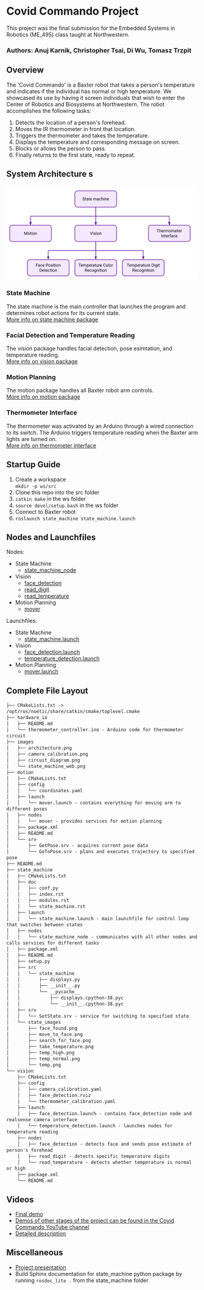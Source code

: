 # Covid Commando Project 
This project was the final submission for the Embedded Systems in Robotics (ME_495) class taught at Northwestern.<br>

### Authors: Anuj Karnik, Christopher Tsai, Di Wu, Tomasz Trzpit 


## Overview 
The 'Covid Commando' is a Baxter robot that takes a person's temperature and indicates if the individual has normal or high temperature. We showcased its use by having it screen individuals that wish to enter the Center of Robotics and Biosystems at Northwestern. The robot accomplishes the following tasks: 
1. Detects the location of a person's forehead. 
2. Moves the IR thermometer in front that location.
3. Triggers the thermometer and takes the temperature.
4. Displays the temperature and corresponding message on screen.
5. Blocks or allows the person to pass.
6. Finally returns to the first state, ready to repeat.

## System Architecture s
![system architecture img](images/architecture.png)

### State Machine 
The state machine is the main controller that launches the program and determines robot actions for its current state. <br>
[More info on state machine package](state_machine/README.md) <br>

### Facial Detection and Temperature Reading
The vision package handles facial detection, pose esimtation, and temperature reading. <br>
[More info on vision package](vision/README.md)<br>

### Motion Planning 
The motion package handles all Baxter robot arm controls.<br>
[More info on motion package](motion/README.md) <br>


### Thermometer Interface
The thermometer was activated by an Arduino through a wired connection to its switch. The Arduino triggers temperature reading when the Baxter arm lights are turned on.<br>
[More info on thermometer interface](hardware_io/README.md)


## Startup Guide 
1. Create a workspace <br>
   `mkdir -p ws/src`
2. Clone this repo into the src folder
3. `catkin make` in the ws folder
4. `source devel/setup.bash` in the ws folder
5. Connect to Baxter robot 
6. `roslaunch state_machine state_machine.launch` 

## Nodes and Launchfiles 
Nodes:
- State Machine 
  - [state_machine_node](state_machine/nodes/state_machine_node)
- Vision
  - [face_detection](vision/nodes/face_detection)
  - [read_digit](vision/nodes/read_digit) 
  - [read_temperature](vision/nodes/read_temperature)
- Motion Planning 
  - [mover](motion/nodes/mover)

Launchfiles:
- State Machine 
  - [state_machine.launch](state_machine/launch/state_machine.launch)
- Vision
  - [face_detection.launch](vision/launch/face_detection.launch)
  - [temperature_detection.launch](vision/launch/temperature_detection.launch)
- Motion Planning 
  - [mover.launch](motion/launch/mover.launch)

## Complete File Layout
```
├── CMakeLists.txt -> /opt/ros/noetic/share/catkin/cmake/toplevel.cmake
├── hardware_io
│   ├── README.md
│   └── thermometer_controller.ino - Arduino code for thermometer circuit
├── images
│   ├── architecture.png
│   ├── camera_calibration.png
│   ├── circuit_diagram.png
│   └── state_machine_web.png
├── motion
│   ├── CMakeLists.txt
│   ├── config
│   │   └── coordinates.yaml
│   ├── launch
│   │   └── mover.launch - contains everything for moving arm to different poses
│   ├── nodes
│   │   └── mover - provides services for motion planning
│   ├── package.xml
│   ├── README.md
│   └── srv
│       ├── GetPose.srv - acquires current pose data 
│       └── GoToPose.srv - plans and executes trajectory to specified pose
├── README.md
├── state_machine
│   ├── CMakeLists.txt
│   ├── doc
│   │   ├── conf.py
│   │   ├── index.rst
│   │   ├── modules.rst
│   │   └── state_machine.rst
│   ├── launch
│   │   └── state_machine.launch - main launchfile for control loop that switches between states
│   ├── nodes
│   │   └── state_machine_node - communicates with all other nodes and calls services for different tasks
│   ├── package.xml
│   ├── README.md
│   ├── setup.py
│   ├── src
│   │   └── state_machine
│   │       ├── displays.py
│   │       ├── __init__.py
│   │       └── __pycache__
│   │           ├── displays.cpython-38.pyc
│   │           └── __init__.cpython-38.pyc
│   ├── srv
│   │   └── SetState.srv - service for switching to specified state
│   └── state_images
│       ├── face_found.png
│       ├── move_to_face.png
│       ├── search_for_face.png
│       ├── take_temperature.png
│       ├── temp_high.png
│       ├── temp_normal.png
│       └── temp.png
└── vision
    ├── CMakeLists.txt
    ├── config
    │   ├── camera_calibration.yaml
    │   ├── face_detection.rviz
    │   └── thermometer_calibration.yaml
    ├── launch 
    │   ├── face_detection.launch - contains face_detection node and realsense camera interface
    │   └── temperature_detection.launch - launches nodes for temperature reading
    ├── nodes
    │   ├── face_detection - detects face and sends pose estimate of person's forehead
    │   ├── read_digit - detects specific temperature digits 
    │   └── read_temperature - detects whether temperature is normal or high
    ├── package.xml
    └── README.md
```
## Videos 
- [Final demo](https://www.youtube.com/watch?v=Jk9b8oqRLSs&t=52s)
- [Demos of other stages of the project can be found in the Covid Commando YouTube channel](https://www.youtube.com/channel/UCiMYOwYpeRzvlzgUHT3ue5A)
- [Detailed description](https://sites.google.com/u.northwestern.edu/anuj-karnik/projects/covid_commando?authuser=0)

## Miscellaneous
- [Project presentation](https://docs.google.com/presentation/d/1yVmDlAsF11Xsh7QFTZLNg_VQJcgwfDyqsnCXJ79oP8k/edit?usp=sharing)
- Build Sphinx documentation for state_machine python package by running `rosdoc_lite .` from the state_machine folder 

